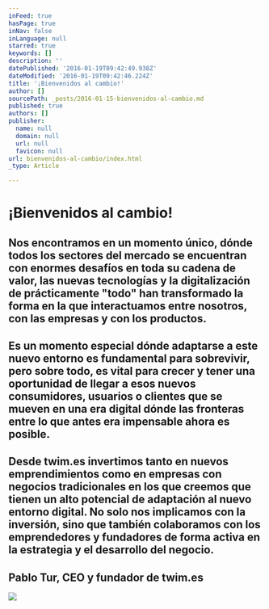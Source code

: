 ```yaml
---
inFeed: true
hasPage: true
inNav: false
inLanguage: null
starred: true
keywords: []
description: ''
datePublished: '2016-01-19T09:42:49.938Z'
dateModified: '2016-01-19T09:42:46.224Z'
title: '¡Bienvenidos al cambio!'
author: []
sourcePath: _posts/2016-01-15-bienvenidos-al-cambio.md
published: true
authors: []
publisher:
  name: null
  domain: null
  url: null
  favicon: null
url: bienvenidos-al-cambio/index.html
_type: Article

---
```

# 

# ¡Bienvenidos al cambio!

## Nos encontramos en un momento único, dónde todos los sectores del mercado se encuentran con enormes desafíos en toda su cadena de valor, las nuevas tecnologías y la digitalización de prácticamente "todo" han transformado la forma en la que interactuamos entre nosotros, con las empresas y con los productos.

## Es un momento especial dónde adaptarse a este nuevo entorno es fundamental para sobrevivir, pero sobre todo, es vital para crecer y tener una oportunidad de llegar a esos nuevos consumidores, usuarios o clientes que se mueven en una era digital dónde las fronteras entre lo que antes era impensable ahora es posible.

## Desde twim.es invertimos tanto en nuevos emprendimientos como en empresas con negocios tradicionales en los que creemos que tienen un alto potencial de adaptación al nuevo entorno digital. No solo nos implicamos con la inversión, sino que también colaboramos con los emprendedores y fundadores de forma activa en la estrategia y el desarrollo del negocio. 

## Pablo Tur, CEO y fundador de twim.es
![](https://s3-us-west-2.amazonaws.com/the-grid-img/p/3520c2a4b9fc4dbbbfe7a2c94b8bee76d8424150.png)

#